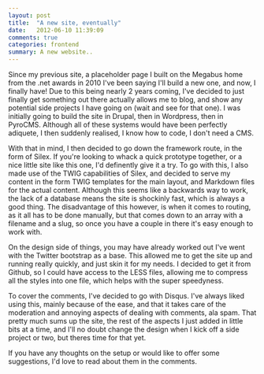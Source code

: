 ```yaml
---
layout: post
title:  "A new site, eventually"
date:   2012-06-10 11:39:09
comments: true
categories: frontend
summary: A new website..
---
```


Since my previous site, a placeholder page I built on the Megabus home from the .net awards in 2010 I've been saying I'll build a new one, and now, I finally have! Due to this being nearly 2 years coming, I've decided to just finally get something out there actually allows me to blog, and show any potential side projects I have going on (wait and see for that one). I was initially going to build the site in Drupal, then in Wordpress, then in PyroCMS. Although all of these systems would have been perfectly adiquete, I then suddenly realised, I know how to code, I don't need a CMS.

With that in mind, I then decided to go down the framework route, in the form of Silex. If you're looking to whack a quick prototype together, or a nice little site like this one, I'd definently give it a try. To go with this, I also made use of the TWIG capabilities of Silex, and decided to serve my content in the form TWIG templates for the main layout, and Markdown files for the actual content. Although this seems like a backwards way to work, the lack of a database means the site is shockinly fast, which is always a good thing. The disadvantage of this however, is when it comes to routing, as it all has to be done manually, but that comes down to an array with a filename and a slug, so once you have a couple in there it's easy enough to work with.

On the design side of things, you may have already worked out I've went with the Twitter bootstrap as a base. This allowed me to get the site up and running really quickly, and just skin it for my needs. I decided to get it from Github, so I could have access to the LESS files, allowing me to compress all the styles into one file, which helps with the super speedyness.

To cover the comments, I've decided to go with Disqus. I've always liked using this, mainly because of the ease, and that it takes care of the moderation and annoying aspects of dealing with comments, ala spam. That pretty much sums up the site, the rest of the aspects I just added in little bits at a time, and I'll no doubt change the design when I kick off a side project or two, but theres time for that yet.

If you have any thoughts on the setup or would like to offer some suggestions, I'd love to read about them in the comments.
